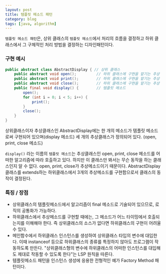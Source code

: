 ```yaml
---
layout: post
title: 템플릿 메소드 패턴
category: blog
tags: [java, algorithm]
---
```


`템플릿 메소드 패턴`은, 상위 클래스의 `템플릿 메소드`에서 처리의 흐름을 결정하고 하위 클래스에서 그 구체적인 처리 방법을 결정하는 디자인패턴이다.

<!-- more -->

### 구현 예시
```java
public abstract class AbstractDisplay { // 상위 클래스
    public abstract void open();         // 하위 클래스에 구현을 맡기는 추상 메소드 (1) open
    public abstract void print();        // 하위 클래스에 구현을 맡기는 추상 메소드 (2) print
    public abstract void close();        // 하위 클래스에 구현을 맡기는 추상 메소드 (3) close
    public final void display() {        // 템플릿 메소드
        open();
        for (int i = 0; i < 5; i++) {
            print();
        }
        close();
    }
}
```
상위클래스이자 추상클래스인 AbstractDisplay에는 한 개의 메소드가 템플릿 메소드로써 구현되어 있으며(display 메소드) 세 개의 추상클래스가 정의되어 있다. (open, print, close 메소드)

`display()` 라는 이름의 `템플릿 메소드`는 추상클래스인 open, print, close 메소드를 어떠한 알고리즘에 따라 호출하고 있다. 하지만 이 클래스만 봐서는 무슨 동작을 하는 클래스인지 알 수 없다. open, print, close가 추상메소드이기 때문이다. AbstractDisplay 클래스를 extends하는 하위클래스에서 3개의 추상메소드를 구현함으로서 클래스의 동작이 결정된다.

### 특징 / 장점
 - 상위클래스의 템플릿메소드에서 알고리즘이 final 메소드로 기술되어 있으므로, 로직의 공통화가 가능하다.
 - 하위클래스에서 추상메소드를 구현할 때에는, 그 메소드가 어느 타이밍에서 호출되는지를 이해해야 한다. 즉 상위클래스의 소스가 없다면 하위클래스의 구현이 어려울 수 있다.
 - 메인함수에서 하위클래스 인스턴스를 생성하여 상위클래스 타입의 변수에 대입한다. 이때 instanceof 등으로 하위클래스의 종류를 특정하지 않아도 프로그램이 작동하도록 만든다. "상위클래스형의 변수에 하위클래스의 어떠한 인스턴스를 대입해도 제대로 작동할 수 있도록 한다"는 LSP 원칙을 따른다.
 - 템플릿메소드 패턴을 인스턴스 생성에 응용한 전형적인 예가 Factory Method 패턴이다.